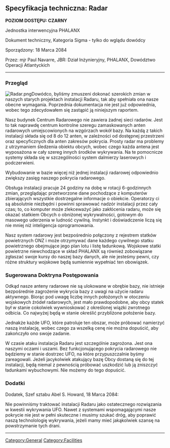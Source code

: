 ## Specyfikacja techniczna: Radar

**POZIOM DOSTĘPU: CZARNY**

Jednostka interwencyjna PHALANX

Dokument techniczny, Kategoria Sigma - tylko do wglądu dowódcy

Sporządzony: 18 Marca 2084

Przez: mjr Paul Navarre, JBR: Dział Inżynieryjny, PHALANX, Dowództwo
Operacji Atlantyckich

------------------------------------------------------------------------

### Przegląd

![](Radar.png "Radar.png")Dowódco, byliśmy zmuszeni dokonać szerokich
zmian w naszych starych projektach instalacji Radaru, tak aby spełniała
ona nasze obecne wymagania. Poprzednia dokumentacja nie jest już
odpowiednia, wobec tego zdecydowałem się zastąpić ją niniejszym
raportem.

Nasz budynek Centrum Radarowego nie zawiera żadnej sieci radarów. Jest
to tak naprawdę centrum kontrolne szeregu zamaskowanych anten radarowych
umiejscowionych na wzgórzach wokół bazy. Na każdą z takich instalacji
składa się od 8 do 12 anten, w zależności od dostępnej przestrzeni oraz
specyficznych dla anten zakresów pokrycia. Prosty radar ma problemy z
utrzymaniem śledzenia obiektu obcych, wobec czego każda antena jest
wyposażona w cały szereg innych środków wykrywania. Na te pomocnicze
systemy składa się w szczególności system dalmierzy laserowych i
podczerwieni.

Wybudowanie w bazie więcej niż jednej instalacji radarowej odpowiednio
zwiększy zasięg naszego pokrycia radarowego.

Obsługa instalacji pracuje 24 godziny na dobę w rotacji 6-godzinnych
zmian, przeglądając przetworzone dane pochodzące z komputerów
zbierających wszystkie dostrzegalne informacje o obiekcie. Operatorzy ci
są absolutnie niezbędni i powinni sprawować nadzór instalacji przez cały
czas; to, co komputer może zlekceważyć jako zakłócenia radaru, może się
okazać statkiem Obcych o obniżonej wykrywalności, gotowym do masowego
uderzenia w ludność cywilną. Instynkt i doświadczenie liczą się nie
mniej niż inteligencja oprogramowania.

Nasz system radarowy jest bezpośrednio połączony z rejestrem statków
powietrznych ONZ i może otrzymywać dane każdego cywilnego statku
powietrznego obejmujące jego plan lotu i listę ładunkową. Wojskowe
statki powietrzne niewchodzące w skład PHALANX są również zobowiązane
zgłaszać swoje kursy do naszej bazy danych, ale nie jesteśmy pewni, czy
różne struktury wojskowe będą sumiennie wypełniać ten obowiązek.

### Sugerowana Doktryna Postępowania

Odkąd nasze anteny radarowe nie są ulokowane w obrębie bazy, nie
istnieje bezpośrednie zagrożenie wykrycia bazy z uwagi na użycie radaru
aktywnego. Biorąc pod uwagę liczbę innych położonych w otoczeniu
wojskowych źródeł radarowych, jest mało prawdopodobne, aby obcy statek
był w stanie cokolwiek wywnioskować z określonej wiązki zwrotnego
odbicia. Co najwyżej będą w stanie określić przybliżone położenie bazy.

Jednakże każde UFO, które patroluje ten obszar, może próbować namierzyć
naszą instalację, wobec czego za wszelką cenę nie można dopuścić, aby
zakończyło ono swoje zadanie.

W czasie ataku instalacja Radaru jest szczególnie zagrożona. Jest ona
naszymi oczami i uszami. Bez funkcjonującego pokrycia radarowego nie
będziemy w stanie dostrzec UFO, na które przypuszczalnie byśmy
zareagowali. Jeżeli jacykolwiek atakujący bazę Obcy dostaną się do tej
instalacji, będą niemal z pewnością próbować uszkodzić lub ją zniszczyć
ładunkami wybuchowymi. Nie możemy do tego dopuścić.

### Dodatki

Dodatek, Szef sztabu Abel S. Howard, 18 Marca 2084:

Nie powinniśmy traktować instalacji Radaru jako ostatecznego rozwiązania
w kwestii wykrywania UFO. Nawet z systemami wspomagającymi nasze
pokrycie nie jest w pełni skuteczne i musimy szukać dróg, aby poprawić
naszą technolologię wykrywania, jeżeli mamy mieć jakąkolwiek szansę na
powstrzymanie tych drani.

------------------------------------------------------------------------

[Category:General](Category:General "wikilink")
[Category:Facilities](Category:Facilities "wikilink")